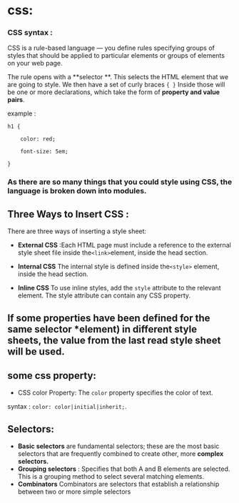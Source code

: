 
# css:
### CSS syntax :
CSS is a rule-based language — you define rules specifying groups of styles that should be applied to particular elements or groups of elements on your web page. 

The rule opens with a **selector **. This selects the HTML element that we are going to style.
We then have a set of curly braces `{ }` Inside those will be one or more declarations, which take the form of **property and value pairs**.

example :

`h1 {`

`    color: red;`

`    font-size: 5em;`

`}`

### As there are so many things that you could style using CSS, the language is broken down into modules. 

## Three Ways to Insert CSS :
There are three ways of inserting a style sheet:

* **External CSS** :Each HTML page must include a reference to the external style sheet file inside the` <link> `element, inside the head section.

+ **Internal CSS** The internal style is defined inside the`<style>` element, inside the head section.
- **Inline CSS** To use inline styles, add the `style` attribute to the relevant element. The style attribute can contain any CSS property.

## If some properties have been defined for the same selector *element) in different style sheets, the value from the last read style sheet will be used. 

## some css property:
- CSS color Property: The `color` property specifies the color of text.

syntax : `color: color|initial|inherit;`.

## Selectors:
* **Basic selectors** are fundamental selectors; these are the most basic selectors that are frequently combined to create other, more **complex selectors.**
* **Grouping selectors** : Specifies that both A and B elements are selected. This is a grouping method to select several matching elements.
* **Combinators**
Combinators are selectors that establish a relationship between two or more simple selectors



